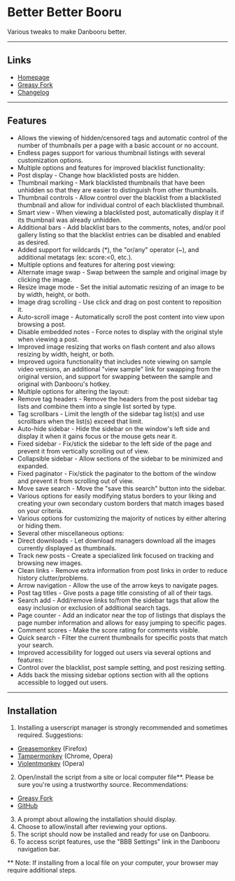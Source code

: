 Better Better Booru
===================
Various tweaks to make Danbooru better.
 
---
Links
-----
* [Homepage](https://github.com/pseudonymous/better-better-booru)
* [Greasy Fork](https://greasyfork.org/scripts/3575-better-better-booru)
* [Changelog](https://github.com/pseudonymous/better-better-booru/blob/master/changelog.md)
 
---
Features
--------
* Allows the viewing of hidden/censored tags and automatic control of the number of thumbnails per a page with a basic account or no account.
* Endless pages support for various thumbnail listings with several customization options.
* Multiple options and features for improved blacklist functionality:
 * Post display - Change how blacklisted posts are hidden.
 * Thumbnail marking - Mark blacklisted thumbnails that have been unhidden so that they are easier to distinguish from other thumbnails.
 * Thumbnail controls - Allow control over the blacklist from a blacklisted thumbnail and allow for individual control of each blacklisted thumbnail.
 * Smart view - When viewing a blacklisted post, automatically display it if its thumbnail was already unhidden.
 * Additional bars - Add blacklist bars to the comments, notes, and/or pool gallery listing so that the blacklist entries can be disabled and enabled as desired.
 * Added support for wildcards (*), the "or/any" operator (~), and additional metatags (ex: score:&lt;0, etc.).
* Multiple options and features for altering post viewing:
 * Alternate image swap - Swap between the sample and original image by clicking the image.
 * Resize image mode - Set the initial automatic resizing of an image to be by width, height, or both.
 * Image drag scrolling - Use click and drag on post content to reposition it.
 * Auto-scroll image - Automatically scroll the post content into view upon browsing a post.
 * Disable embedded notes - Force notes to display with the original style when viewing a post.
 * Improved image resizing that works on flash content and also allows resizing by width, height, or both.
 * Improved ugoira functionality that includes note viewing on sample video versions, an additional "view sample" link for swapping from the original version, and support for swapping between the sample and original with Danbooru's hotkey.
* Multiple options for altering the layout:
 * Remove tag headers - Remove the headers from the post sidebar tag lists and combine them into a single list sorted by type.
 * Tag scrollbars - Limit the length of the sidebar tag list(s) and use scrollbars when the list(s) exceed that limit.
 * Auto-hide sidebar - Hide the sidebar on the window's left side and display it when it gains focus or the mouse gets near it.
 * Fixed sidebar - Fix/stick the sidebar to the left side of the page and prevent it from vertically scrolling out of view.
 * Collapsible sidebar - Allow sections of the sidebar to be minimized and expanded.
 * Fixed paginator - Fix/stick the paginator to the bottom of the window and prevent it from scrolling out of view.
 * Move save search - Move the "save this search" button into the sidebar.
 * Various options for easily modifying status borders to your liking and creating your own secondary custom borders that match images based on your criteria.
 * Various options for customizing the majority of notices by either altering or hiding them.
* Several other miscellaneous options:
 * Direct downloads - Let download managers download all the images currently displayed as thumbnails.
 * Track new posts - Create a specialized link focused on tracking and browsing new images.
 * Clean links - Remove extra information from post links in order to reduce history clutter/problems.
 * Arrow navigation - Allow the use of the arrow keys to navigate pages.
 * Post tag titles - Give posts a page title consisting of all of their tags.
 * Search add - Add/remove links to/from the sidebar tags that allow the easy inclusion or exclusion of additional search tags.
 * Page counter - Add an indicator near the top of listings that displays the page number information and allows for easy jumping to specific pages.
 * Comment scores - Make the score rating for comments visible.
 * Quick search - Filter the current thumbnails for specific posts that match your search.
* Improved accessibility for logged out users via several options and features:
 * Control over the blacklist, post sample setting, and post resizing setting.
 * Adds back the missing sidebar options section with all the options accessible to logged out users.

 
---
Installation
---------------
1. Installing a userscript manager is strongly recommended and sometimes required. Suggestions:
 * [Greasemonkey](https://addons.mozilla.org/en-US/firefox/addon/greasemonkey/) (Firefox)
 * [Tampermonkey](http://tampermonkey.net/) (Chrome, Opera)
 * [Violentmonkey](https://addons.opera.com/extensions/details/violent-monkey/) (Opera)
2. Open/install the script from a site or local computer file**. Please be sure you're using a trustworthy source. Recommendations:
 * [Greasy Fork](https://greasyfork.org/scripts/3575-better-better-booru)
 * [GitHub](https://github.com/pseudonymous/better-better-booru)
3. A prompt about allowing the installation should display.
4. Choose to allow/install after reviewing your options.
5. The script should now be installed and ready for use on Danbooru.
6. To access script features, use the "BBB Settings" link in the Danbooru navigation bar.
 
** Note: If installing from a local file on your computer, your browser may require additional steps.
